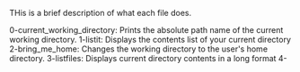 THis is a brief description of what each file does.

0-current_working_directory: Prints the absolute path name of the current working directory.
1-listit: Displays the contents list of your current directory
2-bring_me_home: Changes the working directory to the user's home directory.
3-listfiles: Displays current directory contents in a long format
4-
